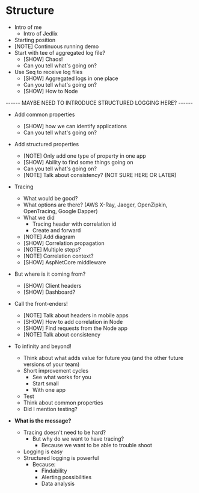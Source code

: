 # Structure

- Intro of me
  - Intro of Jedlix
- Starting position
- [NOTE] Continuous running demo
- Start with tee of aggregated log file?
  - [SHOW] Chaos!
  - Can you tell what's going on?
- Use Seq to receive log files
  - [SHOW] Aggregated logs in one place
  - Can you tell what's going on?
  - [SHOW] How to Node

------ MAYBE NEED TO INTRODUCE STRUCTURED LOGGING HERE? ------

- Add common properties
  - [SHOW] how we can identify applications
  - Can you tell what's going on?
- Add structured properties
  - [NOTE] Only add one type of property in one app
  - [SHOW] Ability to find some things going on
  - Can you tell what's going on?
  - [NOTE] Talk about consistency? (NOT SURE HERE OR LATER)
- Tracing
  - What would be good?
  - What options are there? (AWS X-Ray, Jaeger, OpenZipkin, OpenTracing, Google Dapper)
  - What we did
    - Tracing header with correlation id
    - Create and forward
  - [NOTE] Add diagram
  - [SHOW] Correlation propagation
  - [NOTE] Multiple steps?
  - [NOTE] Correlation context?
  - [SHOW] AspNetCore middleware
- But where is it coming from?
  - [SHOW] Client headers
  - [SHOW] Dashboard?
- Call the front-enders!
  - [NOTE] Talk about headers in mobile apps
  - [SHOW] How to add correlation in Node
  - [SHOW] Find requests from the Node app
  - [NOTE] Talk about consistency
- To infinity and beyond!
  - Think about what adds value for future you (and the other future versions of your team)
  - Short improvement cycles
    - See what works for you
    - Start small
    - With one app
  - Test
  - Think about common properties
  - Did I mention testing?

- **What is the message?**
  - Tracing doesn't need to be hard?
    - But why do we want to have tracing?
      - Because we want to be able to trouble shoot
  - Logging is easy
  - Structured logging is powerful
    - Because:
      - Findability
      - Alerting possibilities
      - Data analysis
